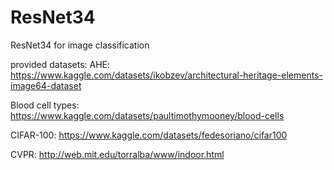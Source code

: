 # ResNet34
ResNet34 for image classification 

provided datasets: AHE: https://www.kaggle.com/datasets/ikobzev/architectural-heritage-elements-image64-dataset

Blood cell types: https://www.kaggle.com/datasets/paultimothymooney/blood-cells

CIFAR-100: https://www.kaggle.com/datasets/fedesoriano/cifar100

CVPR: http://web.mit.edu/torralba/www/indoor.html
